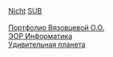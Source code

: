  <HTML style="width:100%;height:100%;">
 <head>
 </head>
  <body>
<a href= "/nicht/">Nicht</a>
<a href= "/sub/">SUB</a>
   <br><br>
<a href= "/VyazovcevaOO/">Портфолио Вязовцевой О.О.</a> <br>
<a href= "/informatika/">ЭОР Информатика</a> <br>
<a href= "/planeta/">Удивительная планета</a>  <br>
  </body>
 </HTML>

